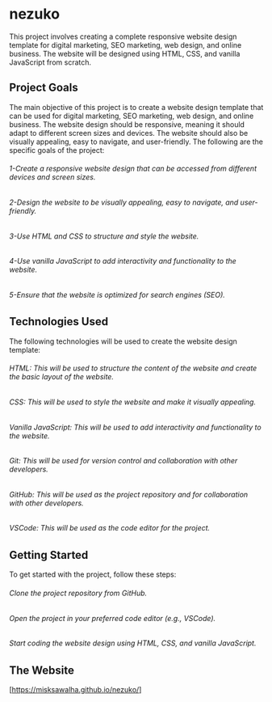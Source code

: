 # nezuko
This project involves creating a complete responsive website design template for digital marketing, SEO marketing, web design, and online business. The website will be designed using HTML, CSS, and vanilla JavaScript from scratch.

## Project Goals
The main objective of this project is to create a website design template that can be used for digital marketing, SEO marketing, web design, and online business. The website design should be responsive, meaning it should adapt to different screen sizes and devices. The website should also be visually appealing, easy to navigate, and user-friendly. The following are the specific goals of the project:

###### 1-Create a responsive website design that can be accessed from different devices and screen sizes.
###### 2-Design the website to be visually appealing, easy to navigate, and user-friendly.
###### 3-Use HTML and CSS to structure and style the website.
###### 4-Use vanilla JavaScript to add interactivity and functionality to the website.
###### 5-Ensure that the website is optimized for search engines (SEO).

## Technologies Used
The following technologies will be used to create the website design template:

###### HTML: This will be used to structure the content of the website and create the basic layout of the website.
###### CSS: This will be used to style the website and make it visually appealing.
###### Vanilla JavaScript: This will be used to add interactivity and functionality to the website.
###### Git: This will be used for version control and collaboration with other developers.
###### GitHub: This will be used as the project repository and for collaboration with other developers.
###### VSCode: This will be used as the code editor for the project.

## Getting Started
To get started with the project, follow these steps:

###### Clone the project repository from GitHub.
###### Open the project in your preferred code editor (e.g., VSCode).
###### Start coding the website design using HTML, CSS, and vanilla JavaScript.

## The Website
[https://misksawalha.github.io/nezuko/]
